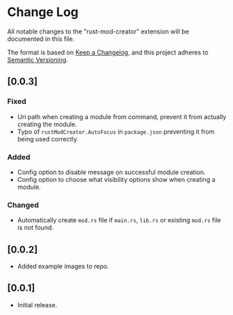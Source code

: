 # Change Log

All notable changes to the "rust-mod-creator" extension will be documented in this file.

The format is based on [Keep a Changelog](https://keepachangelog.com/en/1.1.0/),
and this project adheres to [Semantic Versioning](https://semver.org/spec/v2.0.0.html).

## [0.0.3]

### Fixed
- Uri path when creating a module from command, prevent it from actually creating the module.
- Typo of `rustModCreator.AutoFocus` in `package.json` preventing it from being used correctly.

### Added
- Config option to disable message on successful module creation.
- Config option to choose what visibility options show when creating a module.

### Changed
- Automatically create `mod.rs` file if `main.rs`, `lib.rs` or existing `mod.rs` file is not found.

## [0.0.2]

- Added example images to repo.

## [0.0.1]

- Initial release.
